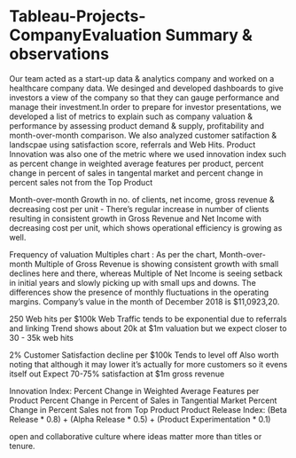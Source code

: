 # Tableau-Projects-CompanyEvaluation Summary & observations

Our team acted as a start-up data & analytics company and worked on a healthcare company data. We desinged and developed dashboards to give investors a view of the company
so that they can gauge performance and manage their investment.In order to prepare for investor presentations, we developed a list of metrics to explain such as company
valuation & performance by assessing product demand & supply,  profitability and month-over-month comparison. We also analyzed customer satifaction & landscpae
using satisfaction score, referrals and Web Hits. Product Innovation was also one of the metric where we used innovation index  such as percent change in weighted
average features per product, percent change in percent of sales in tangental market and percent change in percent sales not from the Top Product

Month-over-month Growth in no. of clients, net income, gross revenue & decreasing cost per unit - There’s regular increase in number of clients resulting in consistent
growth in Gross Revenue and Net Income with decreasing cost per unit, which shows operational  efficiency is growing as well.


Frequency of valuation Multiples chart : As per the chart, Month-over-month Multiple of Gross Revenue is showing consistent growth with small declines here and there, 
whereas Multiple of Net Income is seeing setback in initial years and slowly picking up with small ups and downs. The differences show the presence of monthly fluctuations
in the operating margins. Company’s value in the month of December 2018  is $11,0923,20.

250 Web hits per $100k
Web Traffic tends to be exponential due to referrals and linking 
Trend shows about 20k at $1m valuation but we expect closer to 30 - 35k web hits


2% Customer Satisfaction decline per $100k
Tends to level off
Also worth noting that although it may lower it’s actually for more customers so it evens itself out
Expect 70-75% satisfaction at $1m gross revenue


Innovation Index: 
Percent Change in Weighted Average Features per Product
Percent Change in Percent of Sales in Tangential Market
Percent Change in Percent Sales not from Top Product
Product Release Index:
(Beta Release * 0.8) + (Alpha Release * 0.5) + (Product Experimentation * 0.1)


open and collaborative culture where ideas matter more than titles or tenure.
